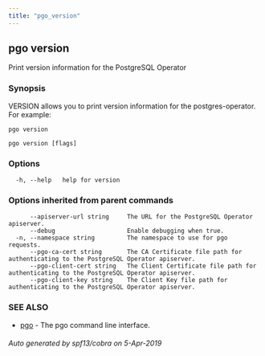 ```yaml
---
title: "pgo_version"
---
```

## pgo version

Print version information for the PostgreSQL Operator

### Synopsis

VERSION allows you to print version information for the postgres-operator. For example:

	pgo version

```
pgo version [flags]
```

### Options

```
  -h, --help   help for version
```

### Options inherited from parent commands

```
      --apiserver-url string     The URL for the PostgreSQL Operator apiserver.
      --debug                    Enable debugging when true.
  -n, --namespace string         The namespace to use for pgo requests.
      --pgo-ca-cert string       The CA Certificate file path for authenticating to the PostgreSQL Operator apiserver.
      --pgo-client-cert string   The Client Certificate file path for authenticating to the PostgreSQL Operator apiserver.
      --pgo-client-key string    The Client Key file path for authenticating to the PostgreSQL Operator apiserver.
```

### SEE ALSO

* [pgo](/operatorcli/cli/pgo/)	 - The pgo command line interface.

###### Auto generated by spf13/cobra on 5-Apr-2019
